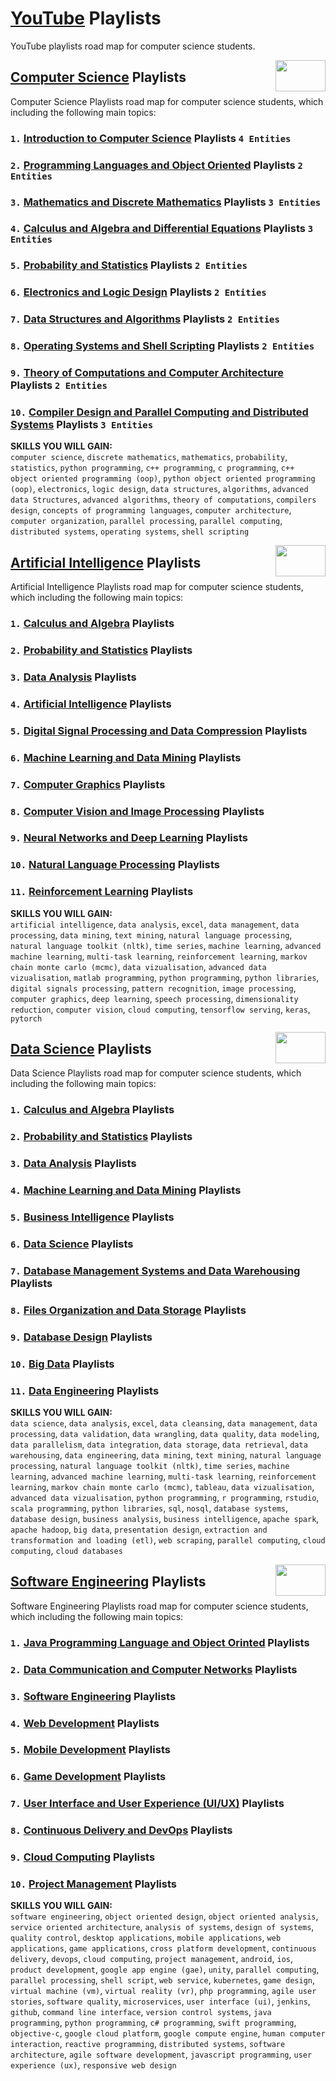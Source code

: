 # [YouTube](https://www.youtube.com/) Playlists
YouTube playlists road map for computer science students.

<img align="right" width="80" height="50" src="https://github.com/cs-MohamedAyman/YouTube-Playlists/blob/master/organizations-logos/youtube.jpg">

## [Computer Science](https://github.com/cs-MohamedAyman/YouTube-Playlists/tree/master/Computer-Science-Playlists/README.md) Playlists
Computer Science Playlists road map for computer science students, which including the following main topics:

### `1.` [Introduction to Computer Science](https://github.com/cs-MohamedAyman/YouTube-Playlists/tree/master/Computer-Science-Playlists/README.md) Playlists `4 Entities`
### `2.` [Programming Languages and Object Oriented](https://github.com/cs-MohamedAyman/YouTube-Playlists/tree/master/Computer-Science-Playlists/README.md) Playlists `2 Entities`
### `3.` [Mathematics and Discrete Mathematics](https://github.com/cs-MohamedAyman/YouTube-Playlists/tree/master/Computer-Science-Playlists/README.md) Playlists `3 Entities`
### `4.` [Calculus and Algebra and Differential Equations](https://github.com/cs-MohamedAyman/YouTube-Playlists/tree/master/Computer-Science-Playlists/README.md) Playlists `3 Entities`
### `5.` [Probability and Statistics](https://github.com/cs-MohamedAyman/YouTube-Playlists/tree/master/Computer-Science-Playlists/README.md) Playlists `2 Entities`
### `6.` [Electronics and Logic Design](https://github.com/cs-MohamedAyman/YouTube-Playlists/tree/master/Computer-Science-Playlists/README.md) Playlists `2 Entities`
### `7.` [Data Structures and Algorithms](https://github.com/cs-MohamedAyman/YouTube-Playlists/tree/master/Computer-Science-Playlists/README.md) Playlists `2 Entities`
### `8.` [Operating Systems and Shell Scripting](https://github.com/cs-MohamedAyman/YouTube-Playlists/tree/master/Computer-Science-Playlists/README.md) Playlists `2 Entities`
### `9.` [Theory of Computations and Computer Architecture](https://github.com/cs-MohamedAyman/YouTube-Playlists/tree/master/Computer-Science-Playlists/README.md) Playlists `2 Entities`
### `10.` [Compiler Design and Parallel Computing and Distributed Systems](https://github.com/cs-MohamedAyman/YouTube-Playlists/tree/master/Computer-Science-Playlists/README.md) Playlists `3 Entities`

**SKILLS YOU WILL GAIN:**<br>
`computer science`, `discrete mathematics`, `mathematics`, `probability`, `statistics`, `python programming`, `c++ programming`, `c programming`, `c++ object oriented programming (oop)`, `python object oriented programming (oop)`, `electronics`, `logic design`, `data structures`, `algorithms`, `advanced data Structures`, `advanced algorithms`, `theory of computations`, `compilers design`, `concepts of programming languages`, `computer architecture`, `computer organization`, `parallel processing`, `parallel computing`, `distributed systems`, `operating systems`, `shell scripting`

<img align="right" width="80" height="50" src="https://github.com/cs-MohamedAyman/YouTube-Playlists/blob/master/organizations-logos/youtube.jpg">

## [Artificial Intelligence](https://github.com/cs-MohamedAyman/YouTube-Playlists/tree/master/Artificial-Intelligence-Playlists/README.md) Playlists
Artificial Intelligence Playlists road map for computer science students, which including the following main topics:

### `1.` [Calculus and Algebra](https://github.com/cs-MohamedAyman/YouTube-Playlists/tree/master/Artificial-Intelligence-Playlists/README.md) Playlists
### `2.` [Probability and Statistics](https://github.com/cs-MohamedAyman/YouTube-Playlists/tree/master/Artificial-Intelligence-Playlists/README.md) Playlists
### `3.` [Data Analysis](https://github.com/cs-MohamedAyman/YouTube-Playlists/tree/master/Artificial-Intelligence-Playlists/README.md) Playlists
### `4.` [Artificial Intelligence](https://github.com/cs-MohamedAyman/YouTube-Playlists/tree/master/Artificial-Intelligence-Playlists/README.md) Playlists
### `5.` [Digital Signal Processing and Data Compression](https://github.com/cs-MohamedAyman/YouTube-Playlists/tree/master/Artificial-Intelligence-Playlists/README.md) Playlists
### `6.` [Machine Learning and Data Mining](https://github.com/cs-MohamedAyman/YouTube-Playlists/tree/master/Artificial-Intelligence-Playlists/README.md) Playlists
### `7.` [Computer Graphics](https://github.com/cs-MohamedAyman/YouTube-Playlists/tree/master/Artificial-Intelligence-Playlists/README.md) Playlists
### `8.` [Computer Vision and Image Processing](https://github.com/cs-MohamedAyman/YouTube-Playlists/tree/master/Artificial-Intelligence-Playlists/README.md) Playlists
### `9.` [Neural Networks and Deep Learning](https://github.com/cs-MohamedAyman/YouTube-Playlists/tree/master/Artificial-Intelligence-Playlists/README.md) Playlists
### `10.` [Natural Language Processing](https://github.com/cs-MohamedAyman/YouTube-Playlists/tree/master/Artificial-Intelligence-Playlists/README.md) Playlists
### `11.` [Reinforcement Learning](https://github.com/cs-MohamedAyman/YouTube-Playlists/tree/master/Artificial-Intelligence-Playlists/README.md) Playlists

**SKILLS YOU WILL GAIN:**<br>
`artificial intelligence`, `data analysis`, `excel`, `data management`, `data processing`, `data mining`, `text mining`, `natural language processing`, `natural language toolkit (nltk)`, `time series`, `machine learning`, `advanced machine learning`, `multi-task learning`, `reinforcement learning`, `markov chain monte carlo (mcmc)`, `data vizualisation`, `advanced data vizualisation`, `matlab programming`, `python programming`, `python libraries`, `digital signals processing`, `pattern recognition`, `image processing`, `computer graphics`, `deep learning`, `speech processing`, `dimensionality reduction`, `computer vision`, `cloud computing`, `tensorflow serving`, `keras`, `pytorch`

<img align="right" width="80" height="50" src="https://github.com/cs-MohamedAyman/YouTube-Playlists/blob/master/organizations-logos/youtube.jpg">

## [Data Science](https://github.com/cs-MohamedAyman/YouTube-Playlists/tree/master/Data-Science-Playlists/README.md) Playlists
Data Science Playlists road map for computer science students, which including the following main topics:

### `1.` [Calculus and Algebra](https://github.com/cs-MohamedAyman/YouTube-Playlists/tree/master/Data-Science-Playlists/README.md) Playlists
### `2.` [Probability and Statistics](https://github.com/cs-MohamedAyman/YouTube-Playlists/tree/master/Data-Science-Playlists/README.md) Playlists
### `3.` [Data Analysis](https://github.com/cs-MohamedAyman/YouTube-Playlists/tree/master/Data-Science-Playlists/README.md) Playlists
### `4.` [Machine Learning and Data Mining](https://github.com/cs-MohamedAyman/YouTube-Playlists/tree/master/Data-Science-Playlists/README.md) Playlists
### `5.` [Business Intelligence](https://github.com/cs-MohamedAyman/YouTube-Playlists/tree/master/Data-Science-Playlists/README.md) Playlists
### `6.` [Data Science](https://github.com/cs-MohamedAyman/YouTube-Playlists/tree/master/Data-Science-Playlists/README.md) Playlists
### `7.` [Database Management Systems and Data Warehousing](https://github.com/cs-MohamedAyman/YouTube-Playlists/tree/master/Data-Science-Playlists/README.md) Playlists
### `8.` [Files Organization and Data Storage](https://github.com/cs-MohamedAyman/YouTube-Playlists/tree/master/Data-Science-Playlists/README.md) Playlists
### `9.` [Database Design](https://github.com/cs-MohamedAyman/YouTube-Playlists/tree/master/Data-Science-Playlists/README.md) Playlists
### `10.` [Big Data](https://github.com/cs-MohamedAyman/YouTube-Playlists/tree/master/Data-Science-Playlists/README.md) Playlists
### `11.` [Data Engineering](https://github.com/cs-MohamedAyman/YouTube-Playlists/tree/master/Data-Science-Playlists/README.md) Playlists

**SKILLS YOU WILL GAIN:**<br>
`data science`, `data analysis`, `excel`, `data cleansing`, `data management`, `data processing`, `data validation`, `data wrangling`, `data quality`, `data modeling`, `data parallelism`, `data integration`, `data storage`, `data retrieval`, `data warehousing`, `data engineering`, `data mining`, `text mining`, `natural language processing`, `natural language toolkit (nltk)`, `time series`, `machine learning`, `advanced machine learning`, `multi-task learning`, `reinforcement learning`, `markov chain monte carlo (mcmc)`, `tableau`, `data vizualisation`, `advanced data vizualisation`, `python programming`, `r programming`, `rstudio`, `scala programming`, `python libraries`, `sql`, `nosql`, `database systems`, `database design`, `business analysis`, `business intelligence`, `apache spark`, `apache hadoop`, `big data`, `presentation design`, `extraction and transformation and loading (etl)`, `web scraping`, `parallel computing`, `cloud computing`, `cloud databases`

<img align="right" width="80" height="50" src="https://github.com/cs-MohamedAyman/YouTube-Playlists/blob/master/organizations-logos/youtube.jpg">

## [Software Engineering](https://github.com/cs-MohamedAyman/YouTube-Playlists/tree/master/Software-Engineering-Playlists/README.md) Playlists
Software Engineering Playlists road map for computer science students, which including the following main topics:

### `1.` [Java Programming Language and Object Orinted](https://github.com/cs-MohamedAyman/YouTube-Playlists/tree/master/Software-Engineering-Playlists/README.md) Playlists
### `2.` [Data Communication and Computer Networks](https://github.com/cs-MohamedAyman/YouTube-Playlists/tree/master/Software-Engineering-Playlists/README.md) Playlists
### `3.` [Software Engineering](https://github.com/cs-MohamedAyman/YouTube-Playlists/tree/master/Software-Engineering-Playlists/README.md) Playlists
### `4.` [Web Development](https://github.com/cs-MohamedAyman/YouTube-Playlists/tree/master/Software-Engineering-Playlists/README.md) Playlists
### `5.` [Mobile Development](https://github.com/cs-MohamedAyman/YouTube-Playlists/tree/master/Software-Engineering-Playlists/README.md) Playlists
### `6.` [Game Development](https://github.com/cs-MohamedAyman/YouTube-Playlists/tree/master/Software-Engineering-Playlists/README.md) Playlists
### `7.` [User Interface and User Experience (UI/UX)](https://github.com/cs-MohamedAyman/YouTube-Playlists/tree/master/Software-Engineering-Playlists/README.md) Playlists
### `8.` [Continuous Delivery and DevOps](https://github.com/cs-MohamedAyman/YouTube-Playlists/tree/master/Software-Engineering-Playlists/README.md) Playlists
### `9.` [Cloud Computing](https://github.com/cs-MohamedAyman/YouTube-Playlists/tree/master/Software-Engineering-Playlists/README.md) Playlists
### `10.` [Project Management](https://github.com/cs-MohamedAyman/YouTube-Playlists/tree/master/Software-Engineering-Playlists/README.md) Playlists

**SKILLS YOU WILL GAIN:**<br>
`software engineering`, `object oriented design`, `object oriented analysis`, `service oriented architecture`, `analysis of systems`, `design of systems`, `quality control`, `desktop applications`, `mobile applications`, `web applications`, `game applications`, `cross platform development`, `continuous delivery`, `devops`, `cloud computing`, `project management`, `android`, `ios`, `product development`, `google app engine (gae)`, `unity`, `parallel computing`, `parallel processing`, `shell script`, `web service`, `kubernetes`, `game design`, `virtual machine (vm)`, `virtual reality (vr)`, `php programming`, `agile user stories`, `software quality`, `microservices`, `user interface (ui)`, `jenkins`, `github`, `command line interface`, `version control systems`, `java programming`, `python programming`, `c# programming`, `swift programming`, `objective-c`, `google cloud platform`, `google compute engine`, `human computer interaction`, `reactive programming`, `distributed systems`, `software architecture`, `agile software development`, `javascript programming`, `user experience (ux)`, `responsive web design`
